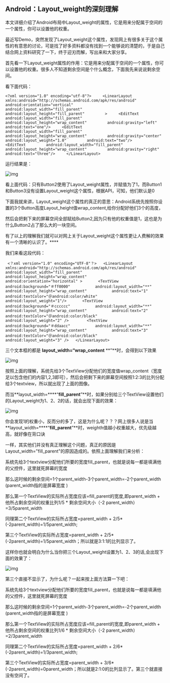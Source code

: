 ## Android：Layout_weight的深刻理解

本文详细介绍了Android布局中Layout_weight的属性，它是用来分配属于空间的一个属性，你可以设置他的权重。



最近写Demo，突然发现了Layout_weight这个属性，发现网上有很多关于这个属性的有意思的讨论，可是找了好多资料都没有找到一个能够说的清楚的，于是自己结合网上资料研究了一下，终于迎刃而解，写出来和大家分享。

首先看一下Layout_weight属性的作用：它是用来分配属于空间的一个属性，你可以设置他的权重。很多人不知道剩余空间是个什么概念，下面我先来说说剩余空间。

看下面代码：

```
<?xml version="1.0" encoding="utf-8"?>     <LinearLayout xmlns:android="http://schemas.android.com/apk/res/android"         android:orientation="vertical"         android:layout_width="fill_parent"         android:layout_height="fill_parent"         >     <EditText         android:layout_width="fill_parent"         android:layout_height="wrap_content"         android:gravity="left"         android:text="one"/>     <EditText         android:layout_width="fill_parent"         android:layout_height="wrap_content"         android:gravity="center"         android:layout_weight="1.0"         android:text="two"/>         <EditText         android:layout_width="fill_parent"         android:layout_height="wrap_content"         android:gravity="right"         android:text="three"/>     </LinearLayout>     
```

运行结果是：

![img](https://s1.51cto.com/wyfs02/M02/A0/AE/wKioL1mewrKTBXqIAABU2EJFRVs081.png-wh_651x-s_121777169.png)

看上面代码：只有Button2使用了Layout_weight属性，并赋值为了1，而Button1和Button3没有设置Layout_weight这个属性，根据API，可知，他们默认是0

下面我就来讲，Layout_weight这个属性的真正的意思：Android系统先按照你设置的3个Button高度Layout_height值wrap_content,给你分配好他们3个的高度，

然后会把剩下来的屏幕空间全部赋给Button2,因为只有他的权重值是1，这也是为什么Button2占了那么大的一块空间。

有了以上的理解我们就可以对网上关于Layout_weight这个属性更让人费解的效果有一个清晰的认识了。****

我们来看这段代码：

```
 <？xml version="1.0" encoding="UTF-8"？>   <LinearLayout xmlns:android="http://schemas.android.com/apk/res/android"       android:layout_width="fill_parent"       android:layout_height="wrap_content"       android:orientation="horizontal" >       <TextView           android:background="＃ff0000"           android:layout_width="**"           android:layout_height="wrap_content"           android:text="1"           android:textColor="＠android:color/white"           android:layout_weight="1"/>       <TextView           android:background="＃cccccc"           android:layout_width="**"           android:layout_height="wrap_content"           android:text="2"           android:textColor="＠android:color/black"           android:layout_weight="2" />        <TextView           android:background="＃ddaacc"           android:layout_width="**"           android:layout_height="wrap_content"           android:text="3"           android:textColor="＠android:color/black"           android:layout_weight="3" />   </LinearLayout> 
```

三个文本框的都是 **layout_width=“wrap_content** **”**时，会得到以下效果

![img](https://s3.51cto.com/wyfs02/M01/01/FE/wKiom1mewr6T97HbAABJU6jmhxM41.jpeg-s_1500505749.jpeg)

按照上面的理解，系统先给3个TextView分配他们的宽度值wrap_content（宽度足以包含他们的内容1,2,3即可），然后会把剩下来的屏幕空间按照1:2:3的比列分配给3个textview，所以就出现了上面的图像。

而当**layout_width=****“**fill_parent**”**时，如果分别给三个TextView设置他们的Layout_weight为1、2、2的话，就会出现下面的效果：

![img](https://s5.51cto.com/wyfs02/M01/A0/AE/wKioL1mewrLzIc9iAABUoysBUNY52.jpeg-s_1443815898.jpeg)

你会发现1的权重小，反而分的多了，这是为什么呢？？？网上很多人说是当**layout_width=****“**fill_parent**”**时，weighth值越小权重越大，优先级越高，就好像在背口诀

一样，其实他们并没有真正理解这个问题，真正的原因是Layout_width="fill_parent"的原因造成的。依照上面理解我们来分析：

系统先给3个textview分配他们所要的宽度fill_parent，也就是说每一都是填满他的父控件，这里就死屏幕的宽度

那么这时候的剩余空间=1个parent_width-3个parent_width=-2个parent_width (parent_width指的是屏幕宽度 )

那么第一个TextView的实际所占宽度应该=fill_parent的宽度,即parent_width + 他所占剩余空间的权重比列1/5 * 剩余空间大小（-2 parent_width）=3/5parent_width

同理第二个TextView的实际所占宽度=parent_width + 2/5*(-2parent_width)=1/5parent_width;

第三个TextView的实际所占宽度=parent_width + 2/5*(-2parent_width)=1/5parent_width；所以就是3:1:1的比列显示了。

这样你也就会明白为什么当你把三个Layout_weight设置为1、2、3的话,会出现下面的效果了：

![img](https://s5.51cto.com/wyfs02/M02/01/FE/wKiom1mewr7Cmbp-AABU9N6Zcqw38.jpeg-s_1674187746.jpeg)

第三个直接不显示了，为什么呢？一起来按上面方法算一下吧：

系统先给3个textview分配他们所要的宽度fill_parent，也就是说每一都是填满他的父控件，这里就死屏幕的宽度

那么这时候的剩余空间=1个parent_width-3个parent_width=-2个parent_width (parent_width指的是屏幕宽度 )

那么第一个TextView的实际所占宽度应该=fill_parent的宽度,即parent_width + 他所占剩余空间的权重比列1/6 * 剩余空间大小（-2 parent_width）=2/3parent_width

同理第二个TextView的实际所占宽度=parent_width + 2/6*(-2parent_width)=1/3parent_width;

第三个TextView的实际所占宽度=parent_width + 3/6*(-2parent_width)=0parent_width；所以就是2:1:0的比列显示了。第三个就直接没有空间了。